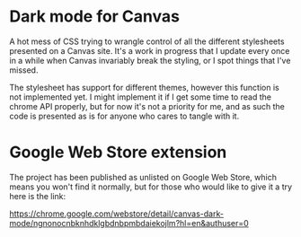 # Dark mode for Canvas

A hot mess of CSS trying to wrangle control of all the different stylesheets presented on a Canvas site. It's a work in progress that I update every once in a while when Canvas invariably break the styling, or I spot things that I've missed. 

The stylesheet has support for different themes, however this function is not implemented yet. I might implement it if I get some time to read the chrome API properly, but for now it's not a priority for me, and as such the code is presented as is for anyone who cares to tangle with it.

# Google Web Store extension
The project has been published as unlisted on Google Web Store, which means you won't find it normally, but for those who would like to give it a try here is the link:

https://chrome.google.com/webstore/detail/canvas-dark-mode/ngnonocnbknhdklgbdnbpmbdaiekojlm?hl=en&authuser=0
